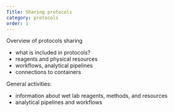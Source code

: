 ```yaml
---
Title: Sharing protocols
category: protocols
order: 1
---
```


Overview of protocols sharing
- what is included in protocols?
- reagents and physical resources
- workflows, analytical pipelines
- connections to containers

General activities:
- information about wet lab reagents, methods, and resources
- analytical pipelines and workflows